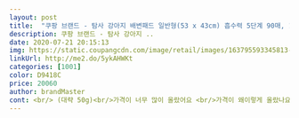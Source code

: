 ```yaml
---
layout: post 
title:  "쿠팡 브랜드 - 탐사 강아지 배변패드 일반형(53 x 43cm) 흡수력 5단계 90매, 1개" 
description: 쿠팡 브랜드 - 탐사 강아지 ..
date: 2020-07-21 20:15:13 
img: https://static.coupangcdn.com/image/retail/images/163795593345813-78ec3897-80cc-40c2-8849-0d7ce08af7c2.jpg 
linkUrl: http://me2.do/5ykAHWKt 
categories: [1001] 
color: D9418C 
price: 20060 
author: brandMaster 
cont: <br/> (대략 50g)<br/>가격이 너무 많이 올랐어요 <br/>가격이 왜이렇게 올랐나요? 평균 15<br/> -16천원대에<br/>구입했었는데 21천원이라니... <br/>.<br/>.<br/> 아무리 가격을<br/>근데 진짜 너무 놀라서 지금까지 구매했던 리스트를<br/>놀랍게도 일반 상품평에 그런 내용들이 가득한데<br/>다시 찾아봤네요<br/>대체품은 없는지 한번 찾아야할 때인 것 같네요<br/>더 좋은 자재로 바꾼것인가요?<br/>떨어지는 바람에 따로 주문하려고 알아봤어요<br/>사용 후 업데이트 하겠습니다<br/>올려도 20%가 넘게 한두달 사이에 변동이 생기는게<br/>이해가 안되네요<br/>일반 제품도 아니고 쿠팡 자사 제품인데<br/>정기배송으로 사용하고 있는데 마침 배송 전에<br/> 
---
```

 